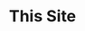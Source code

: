 ---
title: "This Site"
type: "project"
link: "http://markus-haack.de/"
description: "My personal website project. I wanted to play with some modern web technologies and relaunched the site in summer 2018."
tech_used: ["Gatsby", "React", "JavaScript", "Graphql"]
github: "https://github.com/mhaack/mh-site"
image: "./site.png"
---
